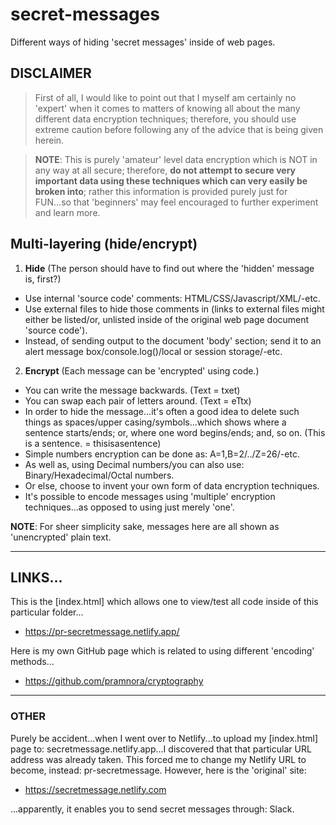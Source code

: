 # secret-messages

Different ways of hiding 'secret messages' inside of web pages.

## DISCLAIMER

> First of all, I would like to point out that I myself am certainly no 'expert' when it comes to matters of knowing all about the many different data encryption techniques; therefore, you should use extreme caution before following any of the advice that is being given herein. 

> **NOTE**: This is purely 'amateur' level data encryption which is NOT in any way at all secure; therefore, **do not attempt to secure very important data using these techniques which can very easily be broken into**; rather this information is provided purely just for FUN...so that 'beginners' may feel encouraged to further experiment and learn more.  

## Multi-layering (hide/encrypt)  

1. **Hide** (The person should have to find out where the 'hidden' message is, first?) 
- Use internal 'source code' comments: HTML/CSS/Javascript/XML/-etc.
- Use external files to hide those comments in (links to external files might either be listed/or, unlisted inside of the original web page document 'source code').
- Instead, of sending output to the document 'body' section; send it to an alert message box/console.log()/local or session storage/-etc.
2. **Encrypt** (Each message can be 'encrypted' using code.) 
- You can write the message backwards. (Text = txet)  
- You can swap each pair of letters around. (Text = eTtx)
- In order to hide the message...it's often a good idea to delete such things as spaces/upper casing/symbols...which shows where a sentence starts/ends; or, where one word begins/ends; and, so on. (This is a sentence. = thisisasentence)  
- Simple numbers encryption can be done as: A=1,B=2/../Z=26/-etc.  
- As well as, using Decimal numbers/you can also use: Binary/Hexadecimal/Octal numbers. 
- Or else, choose to invent your own form of data encryption techniques.    
- It's possible to encode messages using 'multiple' encryption techniques...as opposed to using just merely 'one'.

**NOTE**: For sheer simplicity sake, messages here are all shown as 'unencrypted' plain text.  

-----

## LINKS...

This is the [index.html] which allows one to view/test all code inside of this particular folder...  
- https://pr-secretmessage.netlify.app/  

Here is my own GitHub page which is related to using different 'encoding' methods...    
- https://github.com/pramnora/cryptography  

-----

### OTHER

Purely be accident...when I went over to Netlify...to upload my [index.html] page to: secretmessage.netlify.app...I discovered that that particular URL address was already taken. This forced me to change my Netlify URL to become, instead: pr-secretmessage. However, here is the 'original' site:  

- https://secretmessage.netlify.com  

...apparently, it enables you to send secret messages through: Slack.
